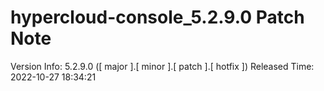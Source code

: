 # hypercloud-console_5.2.9.0 Patch Note

Version Info: 5.2.9.0 ([ major ].[ minor ].[ patch ].[ hotfix ])
Released Time: 2022-10-27 18:34:21


